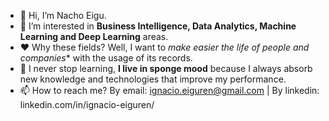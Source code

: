 - 👋 Hi, I’m Nacho Eigu.
- 👀 I’m interested in **Business Intelligence, Data Analytics, Machine Learning and Deep Learning** areas. 
- ❤️ Why these fields? Well, I want to *make easier the life of people and companies** with the usage of its records.
- 🌱 I never stop learning, **I live in sponge mood** because I always absorb new knowledge and technologies that improve my performance.
- 📫 How to reach me? By email: ignacio.eiguren@gmail.com | By linkedin: linkedin.com/in/ignacio-eiguren/

